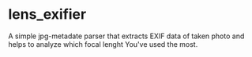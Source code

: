 # lens_exifier
A simple jpg-metadate parser that extracts EXIF data of taken photo and helps to analyze which focal lenght You've used the most.
